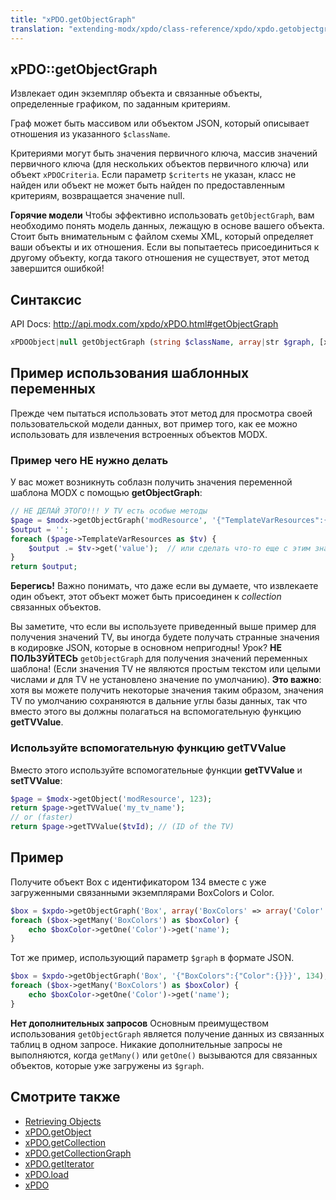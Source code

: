 ```yaml
---
title: "xPDO.getObjectGraph"
translation: "extending-modx/xpdo/class-reference/xpdo/xpdo.getobjectgraph"
---
```


## xPDO::getObjectGraph

Извлекает один экземпляр объекта и связанные объекты, определенные графиком, по заданным критериям.

Граф может быть массивом или объектом JSON, который описывает отношения из указанного `$className`.

Критериями могут быть значения первичного ключа, массив значений первичного ключа (для нескольких объектов первичного ключа) или объект `xPDOCriteria`. Если параметр `$criterts` не указан, класс не найден или объект не может быть найден по предоставленным критериям, возвращается значение null.

**Горячие модели**
Чтобы эффективно использовать `getObjectGraph`, вам необходимо понять модель данных, лежащую в основе вашего объекта. Стоит быть внимательным с файлом схемы XML, который определяет ваши объекты и их отношения. Если вы попытаетесь присоединиться к другому объекту, когда такого отношения не существует, этот метод завершится ошибкой!

## Синтаксис

API Docs: <http://api.modx.com/xpdo/xPDO.html#getObjectGraph>

```php
xPDOObject|null getObjectGraph (string $className, array|str $graph, [xPDOCriteria|array|str|int $criteria = null], [bool|int $cacheFlag = true])
```

## Пример использования шаблонных переменных

Прежде чем пытаться использовать этот метод для просмотра своей пользовательской модели данных, вот пример того, как ее можно использовать для извлечения встроенных объектов MODX.

### Пример чего НЕ нужно делать

У вас может возникнуть соблазн получить значения переменной шаблона MODX с помощью **getObjectGraph**:

```php
// НЕ ДЕЛАЙ ЭТОГО!!! У TV есть особые методы
$page = $modx->getObjectGraph('modResource', '{"TemplateVarResources":{}}',123);
$output = '';
foreach ($page->TemplateVarResources as $tv) {
    $output .= $tv->get('value');  // или сделать что-то еще с этим значением
}
return $output;
```

**Берегись!**
Важно понимать, что даже если вы думаете, что извлекаете один объект, этот объект может быть присоединен к _collection_ связанных объектов.

Вы заметите, что если вы используете приведенный выше пример для получения значений TV, вы иногда будете получать странные значения в кодировке JSON, которые в основном непригодны! Урок? **НЕ ПОЛЬЗУЙТЕСЬ** `getObjectGraph` для получения значений переменных шаблона! (Если значения TV не являются простым текстом или целыми числами _и_ для TV не установлено значение по умолчанию). **Это важно**: хотя вы можете получить некоторые значения таким образом, значения TV по умолчанию сохраняются в дальние углы базы данных, так что вместо этого вы должны полагаться на вспомогательную функцию **getTVValue**.

### Используйте вспомогательную функцию getTVValue

Вместо этого используйте вспомогательные функции **getTVValue** и **setTVValue**:

```php
$page = $modx->getObject('modResource', 123);
return $page->getTVValue('my_tv_name');
// or (faster)
return $page->getTVValue($tvId); // (ID of the TV)
```

## Пример

Получите объект Box с идентификатором 134 вместе с уже загруженными связанными экземплярами BoxColors и Color.

```php
$box = $xpdo->getObjectGraph('Box', array('BoxColors' => array('Color' => array())), 134);
foreach ($box->getMany('BoxColors') as $boxColor) {
    echo $boxColor->getOne('Color')->get('name');
}
```

Тот же пример, использующий параметр `$graph` в формате JSON.

```php
$box = $xpdo->getObjectGraph('Box', '{"BoxColors":{"Color":{}}}', 134);
foreach ($box->getMany('BoxColors') as $boxColor) {
    echo $boxColor->getOne('Color')->get('name');
}
```

**Нет дополнительных запросов**
Основным преимуществом использования `getObjectGraph` является получение данных из связанных таблиц в одном запросе. Никакие дополнительные запросы не выполняются, когда `getMany()` или `getOne()` вызываются для связанных объектов, которые уже загружены из `$graph`.

## Смотрите также

-   [Retrieving Objects](extending-modx/xpdo/retrieving-objects "Retrieving Objects")
-   [xPDO.getObject](extending-modx/xpdo/class-reference/xpdo/xpdo.getobject "xPDO.getObject")
-   [xPDO.getCollection](extending-modx/xpdo/class-reference/xpdo/xpdo.getcollection "xPDO.getCollection")
-   [xPDO.getCollectionGraph](extending-modx/xpdo/class-reference/xpdo/xpdo.getcollectiongraph "xPDO.getCollectionGraph")
-   [xPDO.getIterator](extending-modx/xpdo/class-reference/xpdo/xpdo.getiterator "xPDO.getIterator")
-   [xPDO.load](extending-modx/xpdo/class-reference/xpdo/xpdo.load "xPDO.load")
-   [xPDO](extending-modx/xpdo "xPDO")
